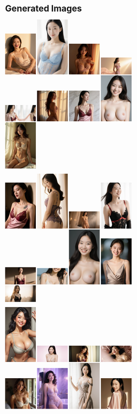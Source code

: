 # Generated Images



<img src="2025_09_08_01.webp" width="100"/> <img src="2025_09_08_02.webp" width="100"/> <img src="2025_09_08_03.webp" width="100"/> <img src="2025_09_08_04.webp" width="100"/> <img src="2025_09_08_05.webp" width="100"/> <img src="2025_09_08_06.webp" width="100"/> <img src="2025_09_08_07.webp" width="100"/> <img src="2025_09_08_08.webp" width="100"/> <img src="2025_09_08_09.webp" width="100"/>

<img src="2025_09_08_10.webp" width="100"/> <img src="2025_09_08_11.webp" width="100"/> <img src="2025_09_08_12.webp" width="100"/> <img src="2025_09_08_13.webp" width="100"/> <img src="2025_09_08_14.webp" width="100"/> <img src="2025_09_08_15.webp" width="100"/> <img src="2025_09_08_16.webp" width="100"/> <img src="2025_09_08_17.webp" width="100"/> <img src="2025_09_08_18.webp" width="100"/>

<img src="2025_09_08_19.webp" width="100"/> <img src="2025_09_08_20.webp" width="100"/> <img src="2025_09_08_21.webp" width="100"/> <img src="2025_09_08_22.webp" width="100"/> <img src="2025_09_08_23.webp" width="100"/> <img src="2025_09_08_24.webp" width="100"/> <img src="2025_09_08_25.webp" width="100"/> <img src="2025_09_08_26.webp" width="100"/>